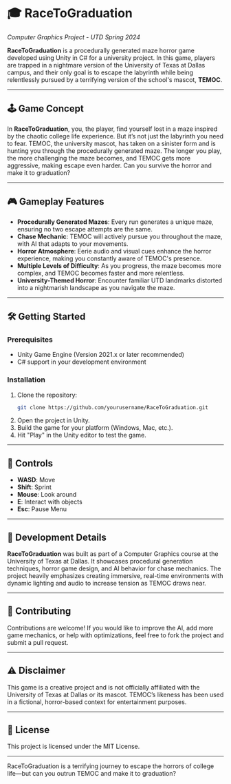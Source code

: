 # 🎓 RaceToGraduation
*Computer Graphics Project - UTD Spring 2024*

**RaceToGraduation** is a procedurally generated maze horror game developed using Unity in C# for a university project. In this game, players are trapped in a nightmare version of the University of Texas at Dallas campus, and their only goal is to escape the labyrinth while being relentlessly pursued by a terrifying version of the school's mascot, **TEMOC**.

---

## 🕹️ **Game Concept**

In **RaceToGraduation**, you, the player, find yourself lost in a maze inspired by the chaotic college life experience. But it’s not just the labyrinth you need to fear. TEMOC, the university mascot, has taken on a sinister form and is hunting you through the procedurally generated maze. The longer you play, the more challenging the maze becomes, and TEMOC gets more aggressive, making escape even harder. Can you survive the horror and make it to graduation?

---

## 🎮 **Gameplay Features**

- **Procedurally Generated Mazes**: Every run generates a unique maze, ensuring no two escape attempts are the same.
- **Chase Mechanic**: TEMOC will actively pursue you throughout the maze, with AI that adapts to your movements.
- **Horror Atmosphere**: Eerie audio and visual cues enhance the horror experience, making you constantly aware of TEMOC's presence.
- **Multiple Levels of Difficulty**: As you progress, the maze becomes more complex, and TEMOC becomes faster and more relentless.
- **University-Themed Horror**: Encounter familiar UTD landmarks distorted into a nightmarish landscape as you navigate the maze.

---

## 🛠️ **Getting Started**

### Prerequisites
- Unity Game Engine (Version 2021.x or later recommended)
- C# support in your development environment

### Installation
1. Clone the repository:
    ```bash
    git clone https://github.com/yourusername/RaceToGraduation.git
    ```
2. Open the project in Unity.
3. Build the game for your platform (Windows, Mac, etc.).
4. Hit "Play" in the Unity editor to test the game.

---

## 🔧 **Controls**
- **WASD**: Move
- **Shift**: Sprint
- **Mouse**: Look around
- **E**: Interact with objects
- **Esc**: Pause Menu

---

## 🧠 **Development Details**

**RaceToGraduation** was built as part of a Computer Graphics course at the University of Texas at Dallas. It showcases procedural generation techniques, horror game design, and AI behavior for chase mechanics. The project heavily emphasizes creating immersive, real-time environments with dynamic lighting and audio to increase tension as TEMOC draws near.

---

## 👥 **Contributing**

Contributions are welcome! If you would like to improve the AI, add more game mechanics, or help with optimizations, feel free to fork the project and submit a pull request.

---

## ⚠️ **Disclaimer**
This game is a creative project and is not officially affiliated with the University of Texas at Dallas or its mascot. TEMOC’s likeness has been used in a fictional, horror-based context for entertainment purposes.

---

## 📄 **License**

This project is licensed under the MIT License.

---

RaceToGraduation is a terrifying journey to escape the horrors of college life—but can you outrun TEMOC and make it to graduation?
